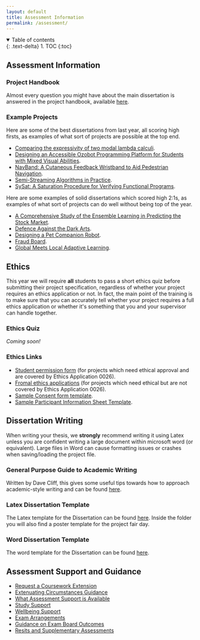 ```yaml
---
layout: default
title: Assessment Information
permalink: /assessment/
---
```


<details open markdown="block">
<summary>
Table of contents
</summary>
{: .text-delta}
1. TOC
{:toc}
</details>

## Assessment Information

### Project Handbook

Almost every question you might have about the main dissertation is answered in
the project handbook, available [here](../2021_22_Project_handbook.pdf).

### Example Projects

Here are some of the best dissertations from last year, all scoring high firsts, as examples of what sort of projects are possible at the top end.
* [Comparing the expressivity of two modal lambda calculi](https://uob.sharepoint.com/:b:/r/teams/grp-cs-individual-projects-2022/Shared%20Documents/General/Examples/High-first/comparing-the-expressivity-of-two-modal-lambda-calculi_IPIC_1.pdf?csf=1&web=1&e=lfLpZ9).
* [Designing an Accessible Ozobot Programming Platform for Students with Mixed Visual Abilities](https://uob.sharepoint.com/:b:/r/teams/grp-cs-individual-projects-2022/Shared%20Documents/General/Examples/High-first/designing-an-accessible-ozobot-programming-platform-for-students-with-mixed-visual-abilities_IP_1.pdf?csf=1&web=1&e=l9kzOu).
* [NavBand: A Cutaneous Feedback Wristband to Aid Pedestrian Navigation](https://uob.sharepoint.com/:b:/r/teams/grp-cs-individual-projects-2022/Shared%20Documents/General/Examples/High-first/navband-a-cutaneous-feedback-wristband-to-aid-pedestrian-navigation_IP_1.pdf?csf=1&web=1&e=05c256).
* [Semi-Streaming Algorithms in Practice](https://uob.sharepoint.com/:b:/r/teams/grp-cs-individual-projects-2022/Shared%20Documents/General/Examples/High-first/semi-streaming-algorithms-in-practice_IPIC_1.pdf?csf=1&web=1&e=nhPrby).
* [SySat: A Saturation Procedure for Verifying Functional Programs](https://uob.sharepoint.com/:b:/r/teams/grp-cs-individual-projects-2022/Shared%20Documents/General/Examples/High-first/SySat-a-saturation-procedure-for-verifying-functional-programs_IPIC_1.pdf?csf=1&web=1&e=A7FsEE).

Here are some examples of solid dissertations which scored high 2:1s, as examples of what sort of projects can do well without being top of the year.
* [A Comprehensive Study of the Ensemble Learning in Predicting the Stock Market](https://uob.sharepoint.com/:b:/r/teams/grp-cs-individual-projects-2022/Shared%20Documents/General/Examples/High-2_1/a-comprehensive-study-of-the-ensemble-learning-in-predicting-the-stock-market_IP_2-1.pdf?csf=1&web=1&e=OtoQm9).
* [Defence Against the Dark Arts](https://uob.sharepoint.com/:b:/r/teams/grp-cs-individual-projects-2022/Shared%20Documents/General/Examples/High-2_1/defence-against-the-dark-arts_IPIC_2-1.pdf?csf=1&web=1&e=rxJbEo).
* [Designing a Pet Companion Robot](https://uob.sharepoint.com/:b:/r/teams/grp-cs-individual-projects-2022/Shared%20Documents/General/Examples/High-2_1/designing-a-pet-companion-robot_IP_2-1.pdf?csf=1&web=1&e=cmZgTk).
* [Fraud Board](https://uob.sharepoint.com/:b:/r/teams/grp-cs-individual-projects-2022/Shared%20Documents/General/Examples/High-2_1/fraud-board_ip_2-1.pdf?csf=1&web=1&e=tta8UR).
* [Global Meets Local Adaptive Learning](https://uob.sharepoint.com/:b:/r/teams/grp-cs-individual-projects-2022/Shared%20Documents/General/Examples/High-2_1/global-meets-local-adaptive-learning_IPIC_2-1.pdf?csf=1&web=1&e=qaxkD7).

## Ethics

This year we will require **all** students to pass a short ethics quiz before
submitting their project specification, regardless of whether your project
requires an ethics application or not. In fact, the main point of the training 
is to make sure that you can accurately tell whether your project requires a full ethics
application or whether it's something that you and your supervisor can handle together.

### Ethics Quiz

*Coming soon!*

### Ethics Links

* [Student permission form](https://uob.sharepoint.com/:w:/t/grp-cs-individual-projects-2022/EYSvunuiAwtFowMxrt1tBnsBED0_hRTQapxkwCJdY5L50g?e=qiC5dj) (for projects which need ethical approval and are
  covered by Ethics Application 0026).
* [Fromal ethics applications](https://orems.bristol.ac.uk/ActivityForm/Index) (for projects which need ethical but are not
  covered by Ethics Application 0026).
* [Sample Consent form template](https://uob.sharepoint.com/:w:/r/teams/grp-cs-individual-projects-2022/Shared%20Documents/General/Consent%20form%20template.docx?d=we4e6ee51558048b088a27fbe5b506d6a&csf=1&web=1&e=xxuNGx).
* [Sample Participant Information Sheet Template](https://uob.sharepoint.com/:w:/r/teams/grp-cs-individual-projects-2022/Shared%20Documents/General/Participant%20Information%20Sheet%20template.docx?d=we0554f2ba5f44cb7b79f628c33b16c60&csf=1&web=1&e=paryxy).

## Dissertation Writing

When writing your thesis, we **strongly** recommend writing it using Latex
unless you are confident writing a large document within microsoft word (or
equivalent). Large files in Word can cause formatting issues or crashes when
saving/loading the project file.

### General Purpose Guide to Academic Writing

Written by Dave Cliff, this gives some useful tips towards how to approach
academic-style writing and can be found [here](https://uob.sharepoint.com/:b:/r/teams/grp-cs-individual-projects-2022/Shared%20Documents/General/TipsOnWriting.pdf?csf=1&web=1&e=SCyJhu).

### Latex Dissertation Template

The Latex template for the Dissertation can be found [here](https://uob.sharepoint.com/:u:/r/teams/grp-cs-individual-projects-2022/Shared%20Documents/General/ThesisTemplate.zip?csf=1&web=1&e=R0wXha). Inside the
folder you will also find a poster template for the project fair day.

### Word Dissertation Template

The word template for the Dissertation can be found [here](https://uob.sharepoint.com/:w:/r/teams/grp-cs-individual-projects-2022/Shared%20Documents/General/ThesisTemplate.docx?d=w77ebb46e867d41a8a89e269f3440c671&csf=1&web=1&e=yzmwjH).


## Assessment Support and Guidance

* [Request a Coursework Extension](https://www.bristol.ac.uk/students/support/academic-advice/assessment-support/request-a-coursework-extension/)
* [Extenuating Circumstances Guidance](https://www.bristol.ac.uk/students/support/academic-advice/assessment-support/extenuating-circumstances/)
* [What Assessment Support is Available](https://www.bristol.ac.uk/students/support/academic-advice/assessment-support/)
* [Study Support](https://www.bristol.ac.uk/students/your-studies/study-support/)
* [Wellbeing Support](https://www.bristol.ac.uk/students/support/wellbeing/)
* [Exam Arrangements](http://www.bristol.ac.uk/directory/exams/)
* [Guidance on Exam Board Outcomes](https://www.bristol.ac.uk/students/support/academic-advice/outcomes/)
* [Resits and Supplementary Assessments](https://www.bristol.ac.uk/students/support/academic-advice/outcomes/resits/)
